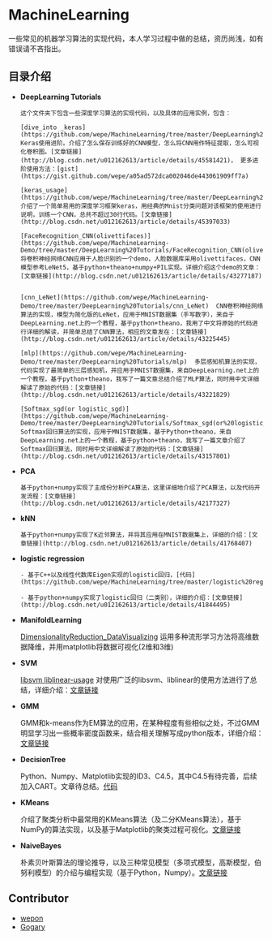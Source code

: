MachineLearning
====================



一些常见的机器学习算法的实现代码，本人学习过程中做的总结，资历尚浅，如有错误请不吝指出。


## 目录介绍

- **DeepLearning Tutorials**

      这个文件夹下包含一些深度学习算法的实现代码，以及具体的应用实例，包含：

	  [dive_into _keras](https://github.com/wepe/MachineLearning/tree/master/DeepLearning%20Tutorials/dive_into_keras) Keras使用进阶。介绍了怎么保存训练好的CNN模型，怎么将CNN用作特征提取，怎么可视化卷积图。[文章链接](http://blog.csdn.net/u012162613/article/details/45581421)， 更多进阶使用方法：[gist](https://gist.github.com/wepe/a05ad572dca002046de443061909ff7a)
      
      [keras_usage](https://github.com/wepe/MachineLearning/tree/master/DeepLearning%20Tutorials/keras_usage) 介绍了一个简单易用的深度学习框架keras，用经典的Mnist分类问题对该框架的使用进行说明，训练一个CNN，总共不超过30行代码。[文章链接](http://blog.csdn.net/u012162613/article/details/45397033)

      [FaceRecognition_CNN(olivettifaces)](https://github.com/wepe/MachineLearning-Demo/tree/master/DeepLearning%20Tutorials/FaceRecognition_CNN(olivettifaces))
      将卷积神经网络CNN应用于人脸识别的一个demo，人脸数据库采用olivettifaces，CNN模型参考LeNet5，基于python+theano+numpy+PIL实现。详细介绍这个demo的文章：[文章链接](http://blog.csdn.net/u012162613/article/details/43277187)


      [cnn_LeNet](https://github.com/wepe/MachineLearning-Demo/tree/master/DeepLearning%20Tutorials/cnn_LeNet)  CNN卷积神经网络算法的实现，模型为简化版的LeNet，应用于MNIST数据集（手写数字），来自于DeepLearning.net上的一个教程，基于python+theano，我用了中文将原始的代码进行详细的解读，并简单总结了CNN算法，相应的文章发在：[文章链接](http://blog.csdn.net/u012162613/article/details/43225445)

      [mlp](https://github.com/wepe/MachineLearning-Demo/tree/master/DeepLearning%20Tutorials/mlp)  多层感知机算法的实现，代码实现了最简单的三层感知机，并应用于MNIST数据集，来自DeepLearning.net上的一个教程，基于python+theano，我写了一篇文章总结介绍了MLP算法，同时用中文详细解读了原始的代码：[文章链接](http://blog.csdn.net/u012162613/article/details/43221829)

      [Softmax_sgd(or logistic_sgd)](https://github.com/wepe/MachineLearning-Demo/tree/master/DeepLearning%20Tutorials/Softmax_sgd(or%20logistic_sgd)) Softmax回归算法的实现，应用于MNIST数据集，基于Python+theano，来自DeepLearning.net上的一个教程，基于python+theano，我写了一篇文章介绍了Softmax回归算法，同时用中文详细解读了原始的代码：[文章链接](http://blog.csdn.net/u012162613/article/details/43157801)

- **PCA**

      基于python+numpy实现了主成份分析PCA算法，这里详细地介绍了PCA算法，以及代码开发流程：[文章链接](http://blog.csdn.net/u012162613/article/details/42177327)

- **kNN**
      
      基于python+numpy实现了K近邻算法，并将其应用在MNIST数据集上，详细的介绍：[文章链接](http://blog.csdn.net/u012162613/article/details/41768407)

- **logistic regression**

	  - 基于C++以及线性代数库Eigen实现的logistic回归，[代码](https://github.com/wepe/MachineLearning/tree/master/logistic%20regression/use_cpp_and_eigen)

      - 基于python+numpy实现了logistic回归（二类别），详细的介绍：[文章链接](http://blog.csdn.net/u012162613/article/details/41844495)

- **ManifoldLearning**

	[DimensionalityReduction_DataVisualizing](https://github.com/wepe/MachineLearning/tree/master/ManifoldLearning/DimensionalityReduction_DataVisualizing) 运用多种流形学习方法将高维数据降维，并用matplotlib将数据可视化(2维和3维)
     
- **SVM**    

	[libsvm liblinear-usage](https://github.com/wepe/MachineLearning/tree/master/SVM/libsvm%20liblinear-usage) 对使用广泛的libsvm、liblinear的使用方法进行了总结，详细介绍：[文章链接](http://blog.csdn.net/u012162613/article/details/45206813)

- **GMM**

	GMM和k-means作为EM算法的应用，在某种程度有些相似之处，不过GMM明显学习出一些概率密度函数来，结合相关理解写成python版本，详细介绍：[文章链接](http://blog.csdn.net/gugugujiawei/article/details/45583051)

- **DecisionTree**

	Python、Numpy、Matplotlib实现的ID3、C4.5，其中C4.5有待完善，后续加入CART。文章待总结。[代码](https://github.com/wepe/MachineLearning/tree/master/DecisionTree)

- **KMeans**

	介绍了聚类分析中最常用的KMeans算法（及二分KMeans算法），基于NumPy的算法实现，以及基于Matplotlib的聚类过程可视化。[文章链接](http://blog.csdn.net/u012162613/article/details/47811235)

- **NaiveBayes**

	朴素贝叶斯算法的理论推导，以及三种常见模型（多项式模型，高斯模型，伯努利模型）的介绍与编程实现（基于Python，Numpy）。[文章链接](http://blog.csdn.net/u012162613/article/details/48323777)

## Contributor

- [wepon](https://github.com/wepe)
- [Gogary](https://github.com/enjoyhot)
 
